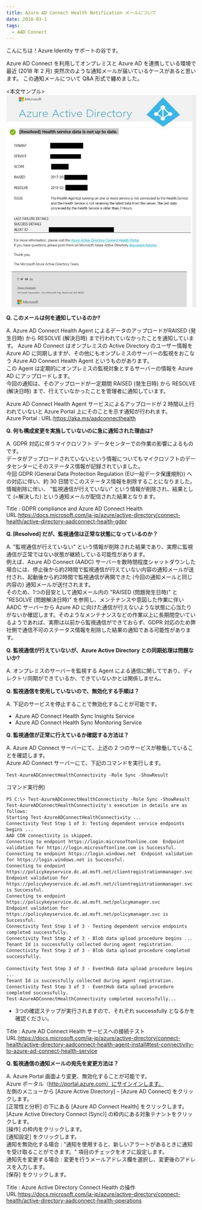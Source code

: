 ```yaml
---
title: Azure AD Connect Health Notification メールについて
date: 2018-03-1
tags:
  - AAD Connect
---
```

こんにちは！Azure Identity サポートの谷です。  
  
Azure AD Connect を利用してオンプレミスと Azure AD を連携している環境で最近 (2018 年 2 月) 突然次のような通知メールが届いているケースがあると思います。
この通知メールについて Q&A 形式で纏めました。  
  
<本文サンプル>
![](./azure-ad-connect-health-notification/Notification.jpg)

**Q. このメールは何を通知しているのか?**  
  
A. Azure AD Connect Health Agent によるデータのアップロードがRAISED (発生日時) から RESOLVE (解決日時) まで行われていなかったことを通知しています。
Azure AD Connect はオンプレミスの Active Directory のユーザー情報を Azure AD に同期しますが、その他にもオンプレミスのサーバーの監視をおこなう Azure AD Connect Health Agent というものがあります。  
この Agent は定期的にオンプレミスの監視対象とするサーバーの情報を Azure AD にアップロードします。  
今回の通知は、そのアップロードが一定期間  RAISED (発生日時) から RESOLVE (解決日時) まで、行えていなかったことを管理者に通知しています。  
  
Azure AD Connect Health Agent サービスによるアップロードが 2 時間以上行われていないと Azure Portal 上にそのことを示す通知が行われます。  
Azure Portal : URL:https://aka.ms/aadconnecthealth  
  
  
**Q. 何も構成変更を実施していないのに急に通知された理由は?**  
  
A. GDPR 対応に伴うマイクロソフト データセンターでの作業の影響によるものです。  
データがアップロードされていないという情報についてもマイクロソフトのデータセンターにそのステータス情報が記録されていました。  
今回 GDPR (General Data Protection Regulation (EU一般データ保護規則)) への対応に伴い、約 30 日間でこのステータス情報を削除することになりました。  
情報削除に伴い、 "監視通信が行えていない" という情報が削除され、結果として (=解決した) という通知メールが配信された結果となります。  
  
Title : GDPR compliance and Azure AD Connect Health  
URL:https://docs.microsoft.com/ja-jp/azure/active-directory/connect-health/active-directory-aadconnect-health-gdpr  
  
  
**Q. [Resolved] だが、監視通信は正常な状態になっているのか？**  
  
A. "監視通信が行えていない" という情報が削除された結果であり、実際に監視通信が正常ではない状態が継続している可能性があります。  
例えば、Azure AD Connect (AADC) サーバーを数時間程度シャットダウンした場合には、停止後から約2時間で監視通信が行えていない内容の通知メールが送付され、起動後から約2時間で監視通信が再開できた (今回の通知メールと同じ内容の) 通知メールが送付されます。  
そのため、1つの目安として通知メール内の "RAISED (問題発生日時)" と "RESOLVE (問題解決日時)" を参照し、メンテナンスや意図した作業に伴い AADC サーバーから Azure AD に向けた通信が行えないような状態に心当たりがないか確認します。そのようなメンテナンスなどの作業以上に長期間空いているようであれば、実際は以前から監視通信ができておらず、GDPR 対応のため弊社側で通信不可のステータス情報を削除した結果の通知である可能性があります。  
  
  
**Q. 監視通信が行えていないが、Azure Active Directory との同期処理は問題ないか?**  
  
A. オンプレミスのサーバーを監視する Agent による通信に関してであり、ディレクトリ同期ができているか、できていないかとは関係しません。  
  
  
**Q. 監視通信を使用していないので、無効化する手順は？**  
  
A. 下記のサービスを停止することで無効化することが可能です。
- Azure AD Connect Health Sync Insights Service  
- Azure AD Connect Health Sync Monitoring Service  
  
  
**Q. 監視通信が正常に行えているか確認する方法は？**  
  
A. Azure AD Connect サーバーにて、上述の 2 つのサービスが稼働していることを確認します。  
Azure AD Connect サーバーにて、下記のコマンドを実行します。  
```
Test-AzureADConnectHealthConnectivity -Role Sync -ShowResult  
```
コマンド実行例)
```
PS C:\> Test-AzureADConnectHealthConnectivity -Role Sync -ShowResult  Test-AzureADConnectHealthConnectivity's execution in details are as follows:  
Starting Test-AzureADConnectHealthConnectivity ...  
Connectivity Test Step 1 of 3: Testing dependent service endpoints begins ...  
AAD CDN connectivity is skipped.  
Connecting to endpoint https://login.microsoftonline.com  Endpoint validation for https://login.microsoftonline.com is Successful.  
Connecting to endpoint https://login.windows.net  Endpoint validation for https://login.windows.net is Successful.  
Connecting to endpoint https://policykeyservice.dc.ad.msft.net/clientregistrationmanager.svc  
Endpoint validation for https://policykeyservice.dc.ad.msft.net/clientregistrationmanager.svc is Successful.  
Connecting to endpoint https://policykeyservice.dc.ad.msft.net/policymanager.svc  
Endpoint validation for https://policykeyservice.dc.ad.msft.net/policymanager.svc is Successful.  
Connectivity Test Step 1 of 3 - Testing dependent service endpoints completed successfully.  
Connectivity Test Step 2 of 3 - Blob data upload procedure begins ...  
Tenant Id is successfully collected during agent registration.  
Connectivity Test Step 2 of 3 - Blob data upload procedure completed successfully.  
  
Connectivity Test Step 3 of 3 - EventHub data upload procedure begins ...  
Tenant Id is successfully collected during agent registration.  
Connectivity Test Step 3 of 3 - EventHub data upload procedure completed successfully.  
Test-AzureADConnectHealthConnectivity completed successfully...  
```
- 3つの確認ステップが実行されますので、それぞれ successfully となるかを確認ください。  
  
Title : Azure AD Connect Health サービスへの接続テスト  
URL:https://docs.microsoft.com/ja-jp/azure/active-directory/connect-health/active-directory-aadconnect-health-agent-install#test-connectivity-to-azure-ad-connect-health-service
  
  
**Q. 監視通信の通知メールの宛先を変更方法は？**  
  
A. Azure Portal 画面より変更、無効化することが可能です。  
Azure ポータル（http://portal.azure.com）にサインインします。  
左側のメニューから [Azure Active Directory] – [Azure AD Connect] をクリックします。  
[正常性と分析] の下にある [Azure AD Connect Health] をクリックします。  
[Azure Active Directory Connect (Sync)] の枠内にある対象テナントをクリックします。  
[操作] の枠内をクリックします。  
[通知設定] をクリックします。  
通知を無効化する場合 : "通知を使用すると、新しいアラートがあるときに通知を受け取ることができます。" 項目のチェックをオフに設定します。  
通知先を変更する場合 : 変更を行うメールアドレス欄を選択し、変更後のアドレスを入力します。  
[保存] をクリックします。  
  
Title : Azure Active Directory Connect Health の操作  
URL:https://docs.microsoft.com/ja-jp/azure/active-directory/connect-health/active-directory-aadconnect-health-operations

